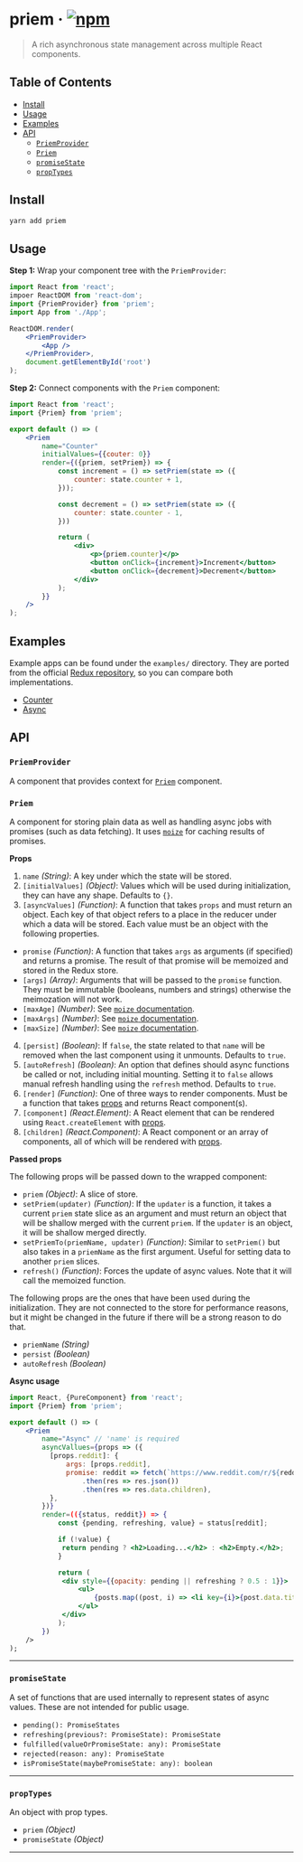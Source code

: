 # priem · [![npm](https://img.shields.io/npm/v/priem.svg)](https://npm.im/priem)

> A rich asynchronous state management across multiple React components.

## Table of Contents

- [Install](#install)
- [Usage](#usage)
- [Examples](#examples)
- [API](#api)
  - [`PriemProvider`](#priemprovider)
  - [`Priem`](#priem)
  - [`promiseState`](#promiseState)
  - [`propTypes`](#proptypes)

## Install

```bash
yarn add priem
```

## Usage

__Step 1:__ Wrap your component tree with the `PriemProvider`:

```jsx
import React from 'react';
impoer ReactDOM from 'react-dom';
import {PriemProvider} from 'priem';
import App from './App';

ReactDOM.render(
    <PriemProvider>
        <App />
    </PriemProvider>,
    document.getElementById('root')
);
```

__Step 2:__ Connect components with the `Priem` component:

```jsx
import React from 'react';
import {Priem} from 'priem';

export default () => (
    <Priem
        name="Counter"
        initialValues={{couter: 0}}
        render={({priem, setPriem}) => {
            const increment = () => setPriem(state => ({
                counter: state.counter + 1,
            }));

            const decrement = () => setPriem(state => ({
                counter: state.counter - 1,
            }))

            return (
                <div>
                    <p>{priem.counter}</p>
                    <button onClick={increment}>Increment</button>
                    <button onClick={decrement}>Decrement</button>
                </div>
            );
        }}
    />
);
```

## Examples

Example apps can be found under the `examples/` directory. They are
ported from the official [Redux repository](https://github.com/reactjs/redux/tree/master/examples),
so you can compare both implementations.

- [Counter](https://github.com/Vlad-Zhukov/priem/tree/master/examples/counter)
- [Async](https://github.com/Vlad-Zhukov/priem/tree/master/examples/async)

## API

### `PriemProvider`

A component that provides context for [`Priem`](#preim) component.

### `Priem`

A component for storing plain data as well as handling async jobs with
promises (such as data fetching). It uses [`moize`](https://github.com/planttheidea/moize)
for caching results of promises.

__Props__

1. `name` _(String)_: A key under which the state will be stored.
2. `[initialValues]` _(Object)_: Values which will be used during
initialization, they can have any shape. Defaults to `{}`.
3. `[asyncValues]` _(Function)_: A function that takes `props` and must
return an object. Each key of that object refers to a place
in the reducer under which a data will be stored. Each value must be
an object with the following properties.
  - `promise` _(Function)_: A function that takes `args` as
  arguments (if specified) and returns a promise. The result of that
  promise will be memoized and stored in the Redux store.
  - `[args]` _(Array)_: Arguments that will be passed to
  the `promise` function. They must be immutable (booleans, numbers
  and strings) otherwise the meimozation will not work.
  - `[maxAge]` _(Number)_: See [`moize` documentation](https://github.com/planttheidea/moize#advanced-usage).
  - `[maxArgs]` _(Number)_: See [`moize` documentation](https://github.com/planttheidea/moize#advanced-usage).
  - `[maxSize]` _(Number)_: See [`moize` documentation](https://github.com/planttheidea/moize#advanced-usage).
4. `[persist]` _(Boolean)_: If `false`, the state related to that
`name` will be removed when the last component using it unmounts.
Defaults to `true`.
5. `[autoRefresh]` _(Boolean)_: An option that defines should async
functions be called or not, including initial mounting. Setting it
to `false` allows manual refresh handling using the `refresh`
method. Defaults to `true`.
6. `[render]` _(Function)_: One of three ways to render components.
Must be a function that takes [props](#passed-props) and returns
React component(s).
7. `[component]` _(React.Element)_: A React element that can be
rendered using `React.createElement` with [props](#passed-props).
8. `[children]` _(React.Component)_: A React component or an array of
components, all of which will be rendered with [props](#passed-props).

__Passed props__

The following props will be passed down to the wrapped component:

- `priem` _(Object)_: A slice of store.
- `setPriem(updater)` _(Function)_: If the `updater` is a
function, it takes a current `priem` state slice as an argument and must
return an object that will be shallow merged with the current `priem`.
If the `updater` is an object, it will be shallow merged directly.
- `setPriemTo(priemName, updater)` _(Function)_: Similar
to `setPriem()` but also takes in a `priemName` as the first argument.
Useful for setting data to another `priem` slices.
- `refresh()` _(Function)_: Forces the update of async values. Note that
it will call the memoized function.

The following props are the ones that have been used during the
initialization. They are not connected to the store for performance
reasons, but it might be changed in the future if there will be
a strong reason to do that.

- `priemName` _(String)_
- `persist` _(Boolean)_
- `autoRefresh` _(Boolean)_

__Async usage__

```jsx
import React, {PureComponent} from 'react';
import {Priem} from 'priem';

export default () => (
    <Priem
        name="Async" // 'name' is required
        asyncVallues={props => ({
          [props.reddit]: {
              args: [props.reddit],
              promise: reddit => fetch(`https://www.reddit.com/r/${reddit}.json`)
                  .then(res => res.json())
                  .then(res => res.data.children),
          },
        })}
        render=(({status, reddit}) => {
            const {pending, refreshing, value} = status[reddit];

            if (!value) {
             return pending ? <h2>Loading...</h2> : <h2>Empty.</h2>;
            }

            return (
             <div style={{opacity: pending || refreshing ? 0.5 : 1}}>
                 <ul>
                     {posts.map((post, i) => <li key={i}>{post.data.title}</li>)}
                 </ul>
             </div>
            );
        })
    />
);
```

---

### `promiseState`

A set of functions that are used internally to represent states of
async values. These are not intended for public usage.

- `pending(): PromiseStates`
- `refreshing(previous?: PromiseState): PromiseState`
- `fulfilled(valueOrPromiseState: any): PromiseState`
- `rejected(reason: any): PromiseState`
- `isPromiseState(maybePromiseState: any): boolean`

---

### `propTypes`

An object with prop types.

- `priem` _(Object)_
- `promiseState` _(Object)_

---
